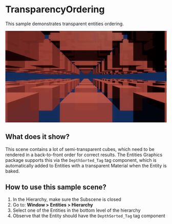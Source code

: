 # TransparencyOrdering

This sample demonstrates transparent entities ordering.

<img src="../../../../READMEimages/TransparencyOrdering.PNG" width="600">

## What does it show?

This scene contains a lot of semi-transparent cubes, which need to be rendered in a back-to-front order for
correct results. The Entities Graphics package supports this via the `DepthSorted_Tag` tag component, which
is automatically added to Entities with a transparent Material when the Entity is baked.

## How to use this sample scene?

1. In the Hierarchy, make sure the Subscene is closed
2. Go to: **Window > Entities > Hierarchy**
3. Select one of the Entities in the bottom level of the hierarchy
4. Observe that the Entity should have the `DepthSorted_Tag` tag component
